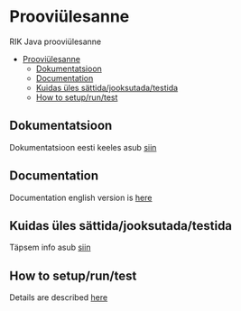# Prooviülesanne

RIK Java prooviülesanne



- [Prooviülesanne](#prooviülesanne)
  - [Dokumentatsioon](#dokumentatsioon)
  - [Documentation](#documentation)
  - [Kuidas üles sättida/jooksutada/testida](#kuidas-üles-sättidajooksutadatestida)
  - [How to setup/run/test](#how-to-setupruntest)

## Dokumentatsioon

Dokumentatsioon eesti keeles asub [siin](./Dokumentatsioon-EE.md)

## Documentation

Documentation english version is [here](./Documentation-EN.md)


## Kuidas üles sättida/jooksutada/testida

Täpsem info asub [siin](./README-EE.md)

## How to setup/run/test

Details are described [here](./README-EN.md)